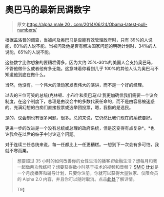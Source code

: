 # 奥巴马的最新民调数字

> 原文:[https://alpha male 20 . com/2014/06/24/Obama-latest-poll-numbers/](https://alphamale20.com/2014/06/24/obamas-latest-poll-numbers/)

根据盖洛普的调查，当被问及奥巴马是否能有效管理政府时，只有 39%的人说能，60%的人说不能。当被问及他是否有解决国家问题的明确计划时，34%的人说能，65%的人说不能。

这些数字比你想象的要糟糕得多，因为大约 25%-30%的美国人会支持奥巴马，不管他做什么或者他有多无能。这意味着你看到几乎 100%的其他人认为奥巴马不知道他到底在做什么。

当然，他没有。一个伟大的活动家发表伟大的演讲，而不是一个好的经理。

过去的三位可笑的总统(克林顿、小布什和奥巴马)让我更加确信我们需要一个议会制度，在这个制度下，总理是由议会中的多数代表任命的，而不是由容易被迷惑的、充满幻想的白痴们直接投票或选举团投票，嗯，我指的是选民。

是的，议会制也有很多问题。很多。总的来说，它仍然比我们现在的系统要好。

更进一步的改进是一个没有总统或总理的政府系统，但是这变得有点复杂*。*也许我会在以后的帖子中讨论这个问题。

对于连续三任总统来说，每一任都比上一任更糟糕。一想到下一次会有多可怕，我就不寒而栗。

> 想要超过 35 小时的如何改善你的女性生活的播客*和*金融生活？想每月和我一起做两次教练吗？想要获得数小时基于技术的视频和音频？ [SMIC 计划](https://alphamale20.kartra.com/page/vIL17)是一个月度播客和辅导计划，只要你注册，你就可以获得大量独家、仅限会员的 Alpha 2.0 内容，并且你可以随时取消。点击[此处](https://alphamale20.kartra.com/page/vIL17)了解详情。
> 
> T9】